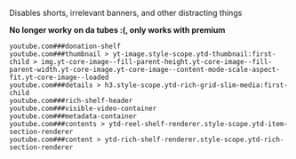 Disables shorts, irrelevant banners, and other distracting things

**No longer worky on da tubes :(, only works with premium**


```
youtube.com###donation-shelf
youtube.com###thumbnail > yt-image.style-scope.ytd-thumbnail:first-child > img.yt-core-image--fill-parent-height.yt-core-image--fill-parent-width.yt-core-image.yt-core-image--content-mode-scale-aspect-fit.yt-core-image--loaded
youtube.com###details > h3.style-scope.ytd-rich-grid-slim-media:first-child
youtube.com###rich-shelf-header
youtube.com###visible-video-container
youtube.com###metadata-container
youtube.com###contents > ytd-reel-shelf-renderer.style-scope.ytd-item-section-renderer
youtube.com###content > ytd-rich-shelf-renderer.style-scope.ytd-rich-section-renderer
```
